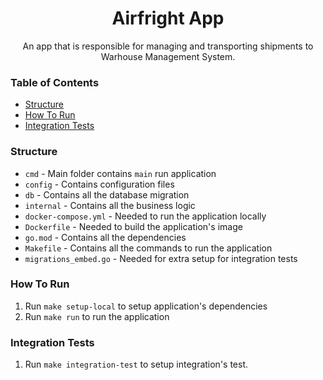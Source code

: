 <h1 align="center">Airfright App</h1>

<div align="center">
  An app that is responsible for managing and transporting shipments to Warhouse Management System.
</div>

### Table of Contents
- [Structure](#structure)
- [How To Run](#how_to_run)
- [Integration Tests](#integration_test)

### Structure <a name = "structure"></a>
- `cmd` - Main folder contains `main` run application
- `config` - Contains configuration files
- `db` - Contains all the database migration
- `internal` - Contains all the business logic
- `docker-compose.yml` - Needed to run the application locally
- `Dockerfile` - Needed to build the application's image
- `go.mod` - Contains all the dependencies
- `Makefile` - Contains all the commands to run the application
- `migrations_embed.go` - Needed for extra setup for integration tests

### How To Run <a name = "how_to_run"></a>
1. Run `make setup-local` to setup application's dependencies
2. Run `make run` to run the application

### Integration Tests <a name = "integration_test"></a>
1. Run `make integration-test` to setup integration's test.